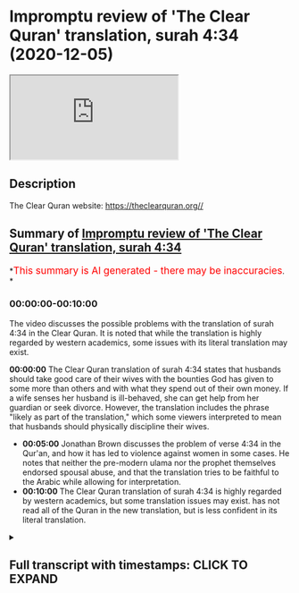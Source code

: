 # Impromptu review of 'The Clear Quran' translation, surah 4:34 (2020-12-05)

<iframe loading='lazy' allow='autoplay' src='https://www.youtube.com/embed/JhkYto2hX44'></iframe>

## Description

The Clear Quran website: <https://theclearquran.org//>

## Summary of [Impromptu review of 'The Clear Quran' translation, surah 4:34](https://www.youtube.com/watch?v=JhkYto2hX44)

*<span style="color:red; font-size:125%">This summary is AI generated - there may be inaccuracies</span>. *

### <a onclick="modifyYTiframeseektime('0')">00:00:00-00:10:00</a>

The video discusses the possible problems with the translation of surah 4:34 in the Clear Quran. It is noted that while the translation is highly regarded by western academics, some issues with its literal translation may exist.

**<a onclick="modifyYTiframeseektime('0')">00:00:00</a>** The Clear Quran translation of surah 4:34 states that husbands should take good care of their wives with the bounties God has given to some more than others and with what they spend out of their own money. If a wife senses her husband is ill-behaved, she can get help from her guardian or seek divorce. However, the translation includes the phrase "likely as part of the translation," which some viewers interpreted to mean that husbands should physically discipline their wives.

* **<a onclick="modifyYTiframeseektime('300')">00:05:00</a>** Jonathan Brown discusses the problem of verse 4:34 in the Qur'an, and how it has led to violence against women in some cases. He notes that neither the pre-modern ulama nor the prophet themselves endorsed spousal abuse, and that the translation tries to be faithful to the Arabic while allowing for interpretation.
* **<a onclick="modifyYTiframeseektime('600')">00:10:00</a>** The Clear Quran translation of surah 4:34 is highly regarded by western academics, but some translation issues may exist. has not read all of the Quran in the new translation, but is less confident in its literal translation.

<details><summary><h2>Full transcript with timestamps: CLICK TO EXPAND</h2></summary>

<a onclick="modifyYTiframeseektime('0')">0:00:00</a> um hello in this um uh impromptu  
<a onclick="modifyYTiframeseektime('3')">0:00:03</a> episode uh i just wanted to uh relay  
<a onclick="modifyYTiframeseektime('6')">0:00:06</a> something that happened to me earlier  
<a onclick="modifyYTiframeseektime('7')">0:00:07</a> today i was up in kilburn not far from  
<a onclick="modifyYTiframeseektime('9')">0:00:09</a> where i live in  
<a onclick="modifyYTiframeseektime('10')">0:00:10</a> here in london uh just talking to some  
<a onclick="modifyYTiframeseektime('12')">0:00:12</a> of the brothers  
<a onclick="modifyYTiframeseektime('13')">0:00:13</a> giving dowa there as they do every  
<a onclick="modifyYTiframeseektime('15')">0:00:15</a> saturday when they can and there's not a  
<a onclick="modifyYTiframeseektime('17')">0:00:17</a> lockdown  
<a onclick="modifyYTiframeseektime('18')">0:00:18</a> and um there's a new translation of the  
<a onclick="modifyYTiframeseektime('20')">0:00:20</a> quran uh they had on the  
<a onclick="modifyYTiframeseektime('21')">0:00:21</a> their desk there with the dow material  
<a onclick="modifyYTiframeseektime('24')">0:00:24</a> and uh this  
<a onclick="modifyYTiframeseektime('25')">0:00:25</a> is the uh quran here  
<a onclick="modifyYTiframeseektime('29')">0:00:29</a> so um we hope you can make that out it's  
<a onclick="modifyYTiframeseektime('31')">0:00:31</a> uh  
<a onclick="modifyYTiframeseektime('32')">0:00:32</a> the clear quran a thematic english  
<a onclick="modifyYTiframeseektime('34')">0:00:34</a> translation by dr mustafa  
<a onclick="modifyYTiframeseektime('36')">0:00:36</a> kattab and uh it's published by aira  
<a onclick="modifyYTiframeseektime('39')">0:00:39</a> based here in london  
<a onclick="modifyYTiframeseektime('40')">0:00:40</a> uh one i one reason and i hear a project  
<a onclick="modifyYTiframeseektime('44')">0:00:44</a> so this is an official quran uh  
<a onclick="modifyYTiframeseektime('46')">0:00:46</a> published by  
<a onclick="modifyYTiframeseektime('47')">0:00:47</a> them and um i just want to do a quick  
<a onclick="modifyYTiframeseektime('49')">0:00:49</a> review of this  
<a onclick="modifyYTiframeseektime('50')">0:00:50</a> new translation now obviously i haven't  
<a onclick="modifyYTiframeseektime('52')">0:00:52</a> read it all but what i did do perhaps a  
<a onclick="modifyYTiframeseektime('55')">0:00:55</a> little bit misjust  
<a onclick="modifyYTiframeseektime('56')">0:00:56</a> mischievously i went straight to verse  
<a onclick="modifyYTiframeseektime('59')">0:00:59</a> 434. now why would i do that well i'll  
<a onclick="modifyYTiframeseektime('61')">0:01:01</a> explain why in a minute but  
<a onclick="modifyYTiframeseektime('63')">0:01:03</a> i read the verse um in the translation  
<a onclick="modifyYTiframeseektime('66')">0:01:06</a> and i'm  
<a onclick="modifyYTiframeseektime('66')">0:01:06</a> aware of some of the arabic issues  
<a onclick="modifyYTiframeseektime('68')">0:01:08</a> actually having read  
<a onclick="modifyYTiframeseektime('70')">0:01:10</a> a really good scholarly discussion of  
<a onclick="modifyYTiframeseektime('72')">0:01:12</a> this very verse  
<a onclick="modifyYTiframeseektime('74')">0:01:14</a> in this book in jonathan brown's  
<a onclick="modifyYTiframeseektime('76')">0:01:16</a> misquoting  
<a onclick="modifyYTiframeseektime('77')">0:01:17</a> muhammad where um on page 274 275  
<a onclick="modifyYTiframeseektime('81')">0:01:21</a> uh uh he discusses the various  
<a onclick="modifyYTiframeseektime('84')">0:01:24</a> translations  
<a onclick="modifyYTiframeseektime('85')">0:01:25</a> of this text and the uh the different  
<a onclick="modifyYTiframeseektime('88')">0:01:28</a> motivations behind them and the problems  
<a onclick="modifyYTiframeseektime('90')">0:01:30</a> it causes  
<a onclick="modifyYTiframeseektime('91')">0:01:31</a> people uh this text in the arabic and  
<a onclick="modifyYTiframeseektime('93')">0:01:33</a> why they translated differently so  
<a onclick="modifyYTiframeseektime('94')">0:01:34</a> sort of read it in my trusty uh abdel  
<a onclick="modifyYTiframeseektime('97')">0:01:37</a> haleem  
<a onclick="modifyYTiframeseektime('98')">0:01:38</a> english translation and this is a very  
<a onclick="modifyYTiframeseektime('101')">0:01:41</a> well known verse i read the whole of the  
<a onclick="modifyYTiframeseektime('103')">0:01:43</a> verse  
<a onclick="modifyYTiframeseektime('104')">0:01:44</a> in context and then i will read this new  
<a onclick="modifyYTiframeseektime('107')">0:01:47</a> clear  
<a onclick="modifyYTiframeseektime('107')">0:01:47</a> quran and you can see why i'm making a  
<a onclick="modifyYTiframeseektime('110')">0:01:50</a> video of it hopefully  
<a onclick="modifyYTiframeseektime('112')">0:01:52</a> so in this good reliable translation it  
<a onclick="modifyYTiframeseektime('114')">0:01:54</a> says husbands should take good care of  
<a onclick="modifyYTiframeseektime('116')">0:01:56</a> their wives  
<a onclick="modifyYTiframeseektime('117')">0:01:57</a> with the bounties god has given to some  
<a onclick="modifyYTiframeseektime('119')">0:01:59</a> more than others  
<a onclick="modifyYTiframeseektime('121')">0:02:01</a> and with what they spend out of their  
<a onclick="modifyYTiframeseektime('122')">0:02:02</a> own money righteous wives are devout  
<a onclick="modifyYTiframeseektime('125')">0:02:05</a> and guard what god would have them guard  
<a onclick="modifyYTiframeseektime('128')">0:02:08</a> in their husband's  
<a onclick="modifyYTiframeseektime('129')">0:02:09</a> absence if you fear high-mindedness from  
<a onclick="modifyYTiframeseektime('132')">0:02:12</a> your wives remind them  
<a onclick="modifyYTiframeseektime('134')">0:02:14</a> of the teaching of god then ignore them  
<a onclick="modifyYTiframeseektime('138')">0:02:18</a> then hit them if they obey you you have  
<a onclick="modifyYTiframeseektime('141')">0:02:21</a> no right to act against them  
<a onclick="modifyYTiframeseektime('142')">0:02:22</a> god is most high and great now the bit i  
<a onclick="modifyYTiframeseektime('146')">0:02:26</a> was interested in is  
<a onclick="modifyYTiframeseektime('147')">0:02:27</a> then hit them that that bit and the  
<a onclick="modifyYTiframeseektime('149')">0:02:29</a> arrow because a note here  
<a onclick="modifyYTiframeseektime('150')">0:02:30</a> is um it says to the bottom of the page  
<a onclick="modifyYTiframeseektime('152')">0:02:32</a> this signifies  
<a onclick="modifyYTiframeseektime('154')">0:02:34</a> a single slap as is clear from the  
<a onclick="modifyYTiframeseektime('156')">0:02:36</a> circumstances of the revelation of this  
<a onclick="modifyYTiframeseektime('159')">0:02:39</a> verse  
<a onclick="modifyYTiframeseektime('160')">0:02:40</a> see also abdul haleem understanding the  
<a onclick="modifyYTiframeseektime('162')">0:02:42</a> quran  
<a onclick="modifyYTiframeseektime('163')">0:02:43</a> pages 46-54 so he's referring to his own  
<a onclick="modifyYTiframeseektime('167')">0:02:47</a> a separate work where there's a quite a  
<a onclick="modifyYTiframeseektime('169')">0:02:49</a> big discussion of that  
<a onclick="modifyYTiframeseektime('171')">0:02:51</a> so i'm aware of the arabic the arabic  
<a onclick="modifyYTiframeseektime('173')">0:02:53</a> does have hit  
<a onclick="modifyYTiframeseektime('174')">0:02:54</a> or strike that is the literal meaning of  
<a onclick="modifyYTiframeseektime('177')">0:02:57</a> the word as translated here  
<a onclick="modifyYTiframeseektime('180')">0:03:00</a> um so let's before i go down to how we  
<a onclick="modifyYTiframeseektime('182')">0:03:02</a> interpret this verse  
<a onclick="modifyYTiframeseektime('184')">0:03:04</a> let me just read to you from this new  
<a onclick="modifyYTiframeseektime('186')">0:03:06</a> clear quran  
<a onclick="modifyYTiframeseektime('188')">0:03:08</a> so it should be even clearer so what  
<a onclick="modifyYTiframeseektime('189')">0:03:09</a> does it say men  
<a onclick="modifyYTiframeseektime('191')">0:03:11</a> are are the caretakers of women as  
<a onclick="modifyYTiframeseektime('194')">0:03:14</a> men have been provisioned by god over  
<a onclick="modifyYTiframeseektime('196')">0:03:16</a> women  
<a onclick="modifyYTiframeseektime('197')">0:03:17</a> and tasked with supporting them  
<a onclick="modifyYTiframeseektime('199')">0:03:19</a> financially and righteous women  
<a onclick="modifyYTiframeseektime('201')">0:03:21</a> are devoutly obedient and when alone  
<a onclick="modifyYTiframeseektime('204')">0:03:24</a> protective of what god has entrusted  
<a onclick="modifyYTiframeseektime('206')">0:03:26</a> them with and if you sense ill  
<a onclick="modifyYTiframeseektime('209')">0:03:29</a> conduct from your women advise them  
<a onclick="modifyYTiframeseektime('211')">0:03:31</a> first  
<a onclick="modifyYTiframeseektime('212')">0:03:32</a> if they persist do not share their beds  
<a onclick="modifyYTiframeseektime('216')">0:03:36</a> but if they still persist then  
<a onclick="modifyYTiframeseektime('218')">0:03:38</a> discipline them light  
<a onclick="modifyYTiframeseektime('219')">0:03:39</a> gently discipline them gently but if  
<a onclick="modifyYTiframeseektime('222')">0:03:42</a> they change their ways  
<a onclick="modifyYTiframeseektime('223')">0:03:43</a> do not be unjust to them surely god is  
<a onclick="modifyYTiframeseektime('225')">0:03:45</a> most high or great  
<a onclick="modifyYTiframeseektime('227')">0:03:47</a> so if they still persist then discipline  
<a onclick="modifyYTiframeseektime('230')">0:03:50</a> them  
<a onclick="modifyYTiframeseektime('230')">0:03:50</a> gently discipline them gently um  
<a onclick="modifyYTiframeseektime('235')">0:03:55</a> this is obviously not a translation this  
<a onclick="modifyYTiframeseektime('237')">0:03:57</a> is a an interpretive  
<a onclick="modifyYTiframeseektime('240')">0:04:00</a> view of what they want the english to  
<a onclick="modifyYTiframeseektime('242')">0:04:02</a> say  
<a onclick="modifyYTiframeseektime('244')">0:04:04</a> at the bottom of the page um there's  
<a onclick="modifyYTiframeseektime('246')">0:04:06</a> actually quite a helpful comment  
<a onclick="modifyYTiframeseektime('247')">0:04:07</a> to this very verse it says disciplining  
<a onclick="modifyYTiframeseektime('249')">0:04:09</a> one's wife gently  
<a onclick="modifyYTiframeseektime('251')">0:04:11</a> is the final resort the earliest  
<a onclick="modifyYTiframeseektime('253')">0:04:13</a> commentators understood  
<a onclick="modifyYTiframeseektime('255')">0:04:15</a> that this was to be light enough not to  
<a onclick="modifyYTiframeseektime('257')">0:04:17</a> leave a mark  
<a onclick="modifyYTiframeseektime('258')">0:04:18</a> it should be done with nothing bigger  
<a onclick="modifyYTiframeseektime('259')">0:04:19</a> than a tooth stick and should  
<a onclick="modifyYTiframeseektime('261')">0:04:21</a> be not be on the face prophet muhammad  
<a onclick="modifyYTiframeseektime('265')">0:04:25</a> said to his companions  
<a onclick="modifyYTiframeseektime('266')">0:04:26</a> do not beat the female servants of god  
<a onclick="modifyYTiframeseektime('269')">0:04:29</a> he said that honorable husbands do not  
<a onclick="modifyYTiframeseektime('271')">0:04:31</a> beat their wives  
<a onclick="modifyYTiframeseektime('272')">0:04:32</a> and he himself never hit a woman or  
<a onclick="modifyYTiframeseektime('274')">0:04:34</a> servant if a woman feels her husband is  
<a onclick="modifyYTiframeseektime('276')">0:04:36</a> ill-behaved then she can get help  
<a onclick="modifyYTiframeseektime('278')">0:04:38</a> from her guardian or seek divorce now  
<a onclick="modifyYTiframeseektime('281')">0:04:41</a> that  
<a onclick="modifyYTiframeseektime('282')">0:04:42</a> comment is fine and that's indeed based  
<a onclick="modifyYTiframeseektime('284')">0:04:44</a> on the earlier sources  
<a onclick="modifyYTiframeseektime('286')">0:04:46</a> what i have a problem with is when it  
<a onclick="modifyYTiframeseektime('287')">0:04:47</a> says then discipline them likely as part  
<a onclick="modifyYTiframeseektime('289')">0:04:49</a> of the translation  
<a onclick="modifyYTiframeseektime('291')">0:04:51</a> um i don't know this is going to come up  
<a onclick="modifyYTiframeseektime('293')">0:04:53</a> it's going to be easy to see or not  
<a onclick="modifyYTiframeseektime('295')">0:04:55</a> if you can see that anyway um  
<a onclick="modifyYTiframeseektime('299')">0:04:59</a> this uh okay so what do we do what's  
<a onclick="modifyYTiframeseektime('302')">0:05:02</a> going on here  
<a onclick="modifyYTiframeseektime('303')">0:05:03</a> in um jonathan brown's excellent book he  
<a onclick="modifyYTiframeseektime('306')">0:05:06</a> discusses as i say this  
<a onclick="modifyYTiframeseektime('307')">0:05:07</a> very subject and the problems uh that  
<a onclick="modifyYTiframeseektime('310')">0:05:10</a> this verse has caused in the minds of  
<a onclick="modifyYTiframeseektime('312')">0:05:12</a> some people particularly in the west  
<a onclick="modifyYTiframeseektime('315')">0:05:15</a> and um and then he makes this helpful  
<a onclick="modifyYTiframeseektime('318')">0:05:18</a> comment  
<a onclick="modifyYTiframeseektime('318')">0:05:18</a> on page 274. ironically the unstated  
<a onclick="modifyYTiframeseektime('322')">0:05:22</a> assumptions that many readers today  
<a onclick="modifyYTiframeseektime('324')">0:05:24</a> would generally see  
<a onclick="modifyYTiframeseektime('326')">0:05:26</a> as encasing the literal meaning of 434  
<a onclick="modifyYTiframeseektime('330')">0:05:30</a> were shared by none of the pre-modern  
<a onclick="modifyYTiframeseektime('332')">0:05:32</a> ulama the ulama the  
<a onclick="modifyYTiframeseektime('334')">0:05:34</a> islamic scholars they are in fact  
<a onclick="modifyYTiframeseektime('336')">0:05:36</a> totally foreign to the islamic tradition  
<a onclick="modifyYTiframeseektime('339')">0:05:39</a> so in other words just reading this as a  
<a onclick="modifyYTiframeseektime('340')">0:05:40</a> verse to beat your wife so to speak  
<a onclick="modifyYTiframeseektime('343')">0:05:43</a> is totally foreign to the islamic  
<a onclick="modifyYTiframeseektime('345')">0:05:45</a> tradition  
<a onclick="modifyYTiframeseektime('346')">0:05:46</a> the pre-modern language so it's not a  
<a onclick="modifyYTiframeseektime('348')">0:05:48</a> modernist issue that goes back  
<a onclick="modifyYTiframeseektime('349')">0:05:49</a> many centuries reading the verse as an  
<a onclick="modifyYTiframeseektime('351')">0:05:51</a> unambiguous legitimization of spousal  
<a onclick="modifyYTiframeseektime('354')">0:05:54</a> abuse  
<a onclick="modifyYTiframeseektime('355')">0:05:55</a> assumes that the quran should be read in  
<a onclick="modifyYTiframeseektime('357')">0:05:57</a> isolation  
<a onclick="modifyYTiframeseektime('358')">0:05:58</a> and that duties should be derived from  
<a onclick="modifyYTiframeseektime('361')">0:06:01</a> it unmediated  
<a onclick="modifyYTiframeseektime('363')">0:06:03</a> yet no pre-modern muslim school of  
<a onclick="modifyYTiframeseektime('365')">0:06:05</a> thought ever advocated that  
<a onclick="modifyYTiframeseektime('367')">0:06:07</a> except perhaps the earlier the early  
<a onclick="modifyYTiframeseektime('370')">0:06:10</a> karajaite extremists  
<a onclick="modifyYTiframeseektime('372')">0:06:12</a> and islamic modernists who claim they do  
<a onclick="modifyYTiframeseektime('375')">0:06:15</a> this today  
<a onclick="modifyYTiframeseektime('376')">0:06:16</a> cannot manage to do so consistently on  
<a onclick="modifyYTiframeseektime('378')">0:06:18</a> the contrary  
<a onclick="modifyYTiframeseektime('380')">0:06:20</a> muslim sects agree that the quran had to  
<a onclick="modifyYTiframeseektime('382')">0:06:22</a> be read through the prism  
<a onclick="modifyYTiframeseektime('384')">0:06:24</a> of the prophet's teachings as expounded  
<a onclick="modifyYTiframeseektime('386')">0:06:26</a> by the ulama  
<a onclick="modifyYTiframeseektime('388')">0:06:28</a> who then disagreed endlessly on what  
<a onclick="modifyYTiframeseektime('390')">0:06:30</a> those teachings should be  
<a onclick="modifyYTiframeseektime('392')">0:06:32</a> the ulima who articulated the islamic  
<a onclick="modifyYTiframeseektime('394')">0:06:34</a> tradition  
<a onclick="modifyYTiframeseektime('395')">0:06:35</a> were men taken as a whole however their  
<a onclick="modifyYTiframeseektime('398')">0:06:38</a> reading of 434  
<a onclick="modifyYTiframeseektime('400')">0:06:40</a> was characterized by neither the  
<a onclick="modifyYTiframeseektime('401')">0:06:41</a> interests of patriarchy  
<a onclick="modifyYTiframeseektime('403')">0:06:43</a> nor what is sometimes imagined to be an  
<a onclick="modifyYTiframeseektime('405')">0:06:45</a> untempered indifference to violence  
<a onclick="modifyYTiframeseektime('408')">0:06:48</a> rather the most salient theme in the  
<a onclick="modifyYTiframeseektime('410')">0:06:50</a> ulama's writings across the centuries  
<a onclick="modifyYTiframeseektime('412')">0:06:52</a> has been one of restricting  
<a onclick="modifyYTiframeseektime('414')">0:06:54</a> almost completely the apparent meaning  
<a onclick="modifyYTiframeseektime('417')">0:06:57</a> of the verse  
<a onclick="modifyYTiframeseektime('418')">0:06:58</a> this seems to have appeared with the  
<a onclick="modifyYTiframeseektime('420')">0:07:00</a> very first infallible  
<a onclick="modifyYTiframeseektime('422')">0:07:02</a> interpreter of god's revelation the  
<a onclick="modifyYTiframeseektime('424')">0:07:04</a> messenger of god himself  
<a onclick="modifyYTiframeseektime('426')">0:07:06</a> canonical sunni hadith collections quote  
<a onclick="modifyYTiframeseektime('428')">0:07:08</a> the prophet  
<a onclick="modifyYTiframeseektime('429')">0:07:09</a> at first teaching his followers do not  
<a onclick="modifyYTiframeseektime('432')">0:07:12</a> strike the female servants of god  
<a onclick="modifyYTiframeseektime('434')">0:07:14</a> and that of course is what's referenced  
<a onclick="modifyYTiframeseektime('435')">0:07:15</a> in the new translation  
<a onclick="modifyYTiframeseektime('437')">0:07:17</a> only when his lieutenant umar complained  
<a onclick="modifyYTiframeseektime('440')">0:07:20</a> about the media uh  
<a onclick="modifyYTiframeseektime('442')">0:07:22</a> the medinan women disrespecting their  
<a onclick="modifyYTiframeseektime('444')">0:07:24</a> husbands  
<a onclick="modifyYTiframeseektime('445')">0:07:25</a> as opposed to the more submissive meccan  
<a onclick="modifyYTiframeseektime('447')">0:07:27</a> wives to whom they were accustomed  
<a onclick="modifyYTiframeseektime('450')">0:07:30</a> did the prophet allow hitting them the  
<a onclick="modifyYTiframeseektime('452')">0:07:32</a> hadith continues  
<a onclick="modifyYTiframeseektime('454')">0:07:34</a> describing how a wave of 70 i  
<a onclick="modifyYTiframeseektime('457')">0:07:37</a> many women subsequently came complaining  
<a onclick="modifyYTiframeseektime('459')">0:07:39</a> to the prophet  
<a onclick="modifyYTiframeseektime('460')">0:07:40</a> about their husbands this led them to  
<a onclick="modifyYTiframeseektime('463')">0:07:43</a> declare that those men who  
<a onclick="modifyYTiframeseektime('465')">0:07:45</a> this led him the prophet to declare that  
<a onclick="modifyYTiframeseektime('468')">0:07:48</a> those men who beat their wives are  
<a onclick="modifyYTiframeseektime('470')">0:07:50</a> not the best among you adding the best  
<a onclick="modifyYTiframeseektime('473')">0:07:53</a> of you  
<a onclick="modifyYTiframeseektime('474')">0:07:54</a> will not strike them  
<a onclick="modifyYTiframeseektime('477')">0:07:57</a> um and then he goes on about the  
<a onclick="modifyYTiframeseektime('480')">0:08:00</a> prophet's  
<a onclick="modifyYTiframeseektime('480')">0:08:00</a> farewell sermon uh which says something  
<a onclick="modifyYTiframeseektime('483')">0:08:03</a> uh quite similar  
<a onclick="modifyYTiframeseektime('484')">0:08:04</a> and talks about um um  
<a onclick="modifyYTiframeseektime('487')">0:08:07</a> about how husband's striking her but  
<a onclick="modifyYTiframeseektime('489')">0:08:09</a> only with a light blow that leaves no  
<a onclick="modifyYTiframeseektime('491')">0:08:11</a> mark  
<a onclick="modifyYTiframeseektime('492')">0:08:12</a> uh et cetera but there's it's a  
<a onclick="modifyYTiframeseektime('494')">0:08:14</a> fascinating chapter  
<a onclick="modifyYTiframeseektime('496')">0:08:16</a> i suppose in this kind of amateur review  
<a onclick="modifyYTiframeseektime('499')">0:08:19</a> that i'm giving my own  
<a onclick="modifyYTiframeseektime('500')">0:08:20</a> my issue with this is  
<a onclick="modifyYTiframeseektime('504')">0:08:24</a> however it seems to have the translation  
<a onclick="modifyYTiframeseektime('507')">0:08:27</a> seems to have  
<a onclick="modifyYTiframeseektime('508')">0:08:28</a> built in or added in the interpretive  
<a onclick="modifyYTiframeseektime('511')">0:08:31</a> hermeneutic of the of what the english  
<a onclick="modifyYTiframeseektime('515')">0:08:35</a> reader is supposed to read  
<a onclick="modifyYTiframeseektime('516')">0:08:36</a> rather than a faithful translation of  
<a onclick="modifyYTiframeseektime('518')">0:08:38</a> the arabic if that makes sense  
<a onclick="modifyYTiframeseektime('519')">0:08:39</a> the arabic has strike or hit the uh  
<a onclick="modifyYTiframeseektime('522')">0:08:42</a> the commentary at the bottom which  
<a onclick="modifyYTiframeseektime('524')">0:08:44</a> explains um  
<a onclick="modifyYTiframeseektime('526')">0:08:46</a> the mitigating factors and the limiting  
<a onclick="modifyYTiframeseektime('528')">0:08:48</a> factors is perfectly fine  
<a onclick="modifyYTiframeseektime('530')">0:08:50</a> but the translation seems to have have  
<a onclick="modifyYTiframeseektime('536')">0:08:56</a> that meaning rather than let the the  
<a onclick="modifyYTiframeseektime('538')">0:08:58</a> english faithfully  
<a onclick="modifyYTiframeseektime('540')">0:09:00</a> and literally translate the arabic and  
<a onclick="modifyYTiframeseektime('543')">0:09:03</a> i'm wondering if  
<a onclick="modifyYTiframeseektime('543')">0:09:03</a> this translation uh is done by a  
<a onclick="modifyYTiframeseektime('545')">0:09:05</a> canadian guy  
<a onclick="modifyYTiframeseektime('547')">0:09:07</a> if this um translation really is aiming  
<a onclick="modifyYTiframeseektime('550')">0:09:10</a> to  
<a onclick="modifyYTiframeseektime('552')">0:09:12</a> create a translation that's acceptable  
<a onclick="modifyYTiframeseektime('554')">0:09:14</a> to a canadian  
<a onclick="modifyYTiframeseektime('555')">0:09:15</a> western audience rather than be very  
<a onclick="modifyYTiframeseektime('559')">0:09:19</a> literal and faithful  
<a onclick="modifyYTiframeseektime('560')">0:09:20</a> to the arabic itself and um  
<a onclick="modifyYTiframeseektime('564')">0:09:24</a> and that might be seen by some as a  
<a onclick="modifyYTiframeseektime('566')">0:09:26</a> criticism um  
<a onclick="modifyYTiframeseektime('567')">0:09:27</a> because i don't really when i come to a  
<a onclick="modifyYTiframeseektime('570')">0:09:30</a> translation of the quran i want  
<a onclick="modifyYTiframeseektime('572')">0:09:32</a> to see a minimal amount of  
<a onclick="modifyYTiframeseektime('573')">0:09:33</a> interpretation and a maximum amount of  
<a onclick="modifyYTiframeseektime('576')">0:09:36</a> translation so to speak now all  
<a onclick="modifyYTiframeseektime('578')">0:09:38</a> translation is interpretation i get that  
<a onclick="modifyYTiframeseektime('580')">0:09:40</a> but sometimes the interpretation seems  
<a onclick="modifyYTiframeseektime('582')">0:09:42</a> to massively overwhelm  
<a onclick="modifyYTiframeseektime('583')">0:09:43</a> the translation but arguably  
<a onclick="modifyYTiframeseektime('586')">0:09:46</a> and that seems to be the case uh with  
<a onclick="modifyYTiframeseektime('589')">0:09:49</a> this translation so  
<a onclick="modifyYTiframeseektime('591')">0:09:51</a> i i think in the light of that i will  
<a onclick="modifyYTiframeseektime('592')">0:09:52</a> not be recommending this translation  
<a onclick="modifyYTiframeseektime('594')">0:09:54</a> um i will stick with uh this translation  
<a onclick="modifyYTiframeseektime('598')">0:09:58</a> abdel haleem which as i said before is  
<a onclick="modifyYTiframeseektime('601')">0:10:01</a> regarded very highly by  
<a onclick="modifyYTiframeseektime('603')">0:10:03</a> western academics who are aware of the  
<a onclick="modifyYTiframeseektime('606')">0:10:06</a> translation issues um and there we go  
<a onclick="modifyYTiframeseektime('610')">0:10:10</a> as i say i haven't read all the quran uh  
<a onclick="modifyYTiframeseektime('612')">0:10:12</a> in this new translation so maybe the  
<a onclick="modifyYTiframeseektime('613')">0:10:13</a> rest of it doesn't suffer from that  
<a onclick="modifyYTiframeseektime('616')">0:10:16</a> arguably suffer from that problem um so  
<a onclick="modifyYTiframeseektime('619')">0:10:19</a> uh but i think having looked at that  
<a onclick="modifyYTiframeseektime('621')">0:10:21</a> test verse  
<a onclick="modifyYTiframeseektime('622')">0:10:22</a> to see how it deals with the arabic i'm  
<a onclick="modifyYTiframeseektime('624')">0:10:24</a> i'm less inclined as i say to  
<a onclick="modifyYTiframeseektime('627')">0:10:27</a> have confidence that the rest of it will  
<a onclick="modifyYTiframeseektime('628')">0:10:28</a> be a fairly literal translation and may  
<a onclick="modifyYTiframeseektime('631')">0:10:31</a> well give me the opinions of  
<a onclick="modifyYTiframeseektime('634')">0:10:34</a> a more liberal muslim interpretation  
<a onclick="modifyYTiframeseektime('637')">0:10:37</a> instead anyway that's just my review  
<a onclick="modifyYTiframeseektime('639')">0:10:39</a> thank you  

</details>
